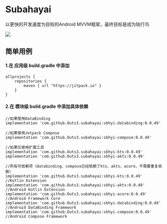 # Subahayai

以更快的开发速度为目标的Android MVVM框架，最终目标是成为陆行鸟  
  
[![](https://jitpack.io/v/Outs3/subahayai.svg)](https://jitpack.io/#Outs3/subahayai)  
  
## 简单用例
#### 1.在 应用级 build.gradle 中添加
```
allprojects {  
    repositories {  
        maven { url "https://jitpack.io" }  
    }  
}
```

   
#### 2.在 模块级 build.gradle 中添加具体依赖
```
//如果使用DataBinding  
implementation 'com.github.Outs3.subahayai:sbhyi-databinding:0.0.49'
  
//如果使用Jetpack Compose  
implementation 'com.github.Outs3.subahayai:sbhyi-compose:0.0.49'
  
//如果仅使用扩展工具  
implementation 'com.github.Outs3.subahayai:sbhyi-kts:0.0.49'
implementation 'com.github.Outs3.subahayai:sbhyi-akts:0.0.49'
  
//所有可依赖项（databinding、compose已经依赖了kts、akts、acore，不需要重复依赖）  
implementation 'com.github.Outs3.subahayai:sbhyi-kts:0.0.49'			//Kotlin Extension
implementation 'com.github.Outs3.subahayai:sbhyi-akts:0.0.49'			//Android Kotlin Extension
implementation 'com.github.Outs3.subahayai:sbhyi-acore:0.0.49'			//Android Framework Core
implementation 'com.github.Outs3.subahayai:sbhyi-databinding:0.0.49'		//Android DataBinding Framework
implementation 'com.github.Outs3.subahayai:sbhyi-compose:0.0.49'			//Android Compose Framework
```
